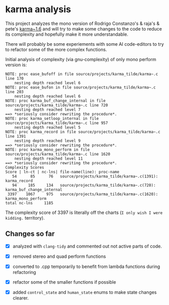 # karma analysis

This project analyzes the mono version of Rodrigo Constanzo's & raja's & pete's [karma~1.6](https://github.com/rconstanzo/karma) and  will try to make some changes to the code to reduce its complexity and hopefully make it more understandable.

There will probably be some experiements with some AI code-editors to try to refactor some of the more complex functions.

Initial analysis of complexity (via gnu-complexity) of only mono perform version is:

```text
NOTE: proc ease_bufoff in file source/projects/karma_tilde/karma~.c line 170
	nesting depth reached level 6
NOTE: proc ease_bufon in file source/projects/karma_tilde/karma~.c line 203
	nesting depth reached level 6
NOTE: proc karma_buf_change_internal in file source/projects/karma_tilde/karma~.c line 720
	nesting depth reached level 7
==>	*seriously consider rewriting the procedure*.
NOTE: proc karma_setloop_internal in file source/projects/karma_tilde/karma~.c line 957
	nesting depth reached level 5
NOTE: proc karma_record in file source/projects/karma_tilde/karma~.c line 1391
	nesting depth reached level 9
==>	*seriously consider rewriting the procedure*.
NOTE: proc karma_mono_perform in file source/projects/karma_tilde/karma~.c line 1620
	nesting depth reached level 11
==>	*seriously consider rewriting the procedure*.
Complexity Scores
Score | ln-ct | nc-lns| file-name(line): proc-name
   54      85      76   source/projects/karma_tilde/karma~.c(1391): karma_record
   94     185     134   source/projects/karma_tilde/karma~.c(720): karma_buf_change_internal
 3397    1067     975   source/projects/karma_tilde/karma~.c(1620): karma_mono_perform
total nc-lns     1185
```

The complexity score of 3397 is literally off the charts (`I only wish I were kidding.` territory).


## Changes so far

- [x] analyzed with `clang-tidy` and commented out not active parts of code.

- [x] removed stereo and quad perform functions

- [x] converted to .cpp temporarily to benefit from lambda functions during refactoring

- [x] refactor some of the smaller functions if possible

- [x] added `control_state` and `human_state` enums to make state changes clearer.


